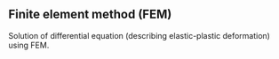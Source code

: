 ## Finite element method (FEM)
Solution of differential equation (describing elastic-plastic deformation) using FEM.
